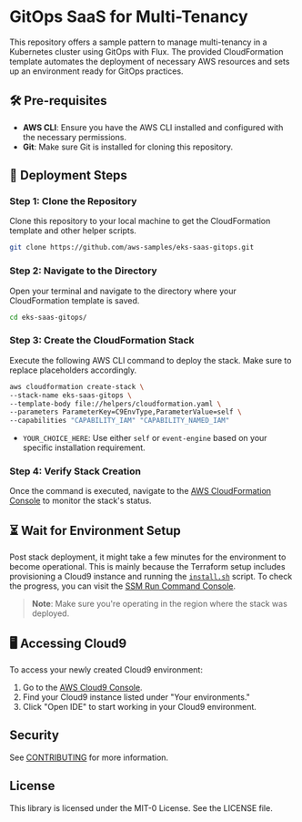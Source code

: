 # GitOps SaaS for Multi-Tenancy

This repository offers a sample pattern to manage multi-tenancy in a Kubernetes cluster using GitOps with Flux. The provided CloudFormation template automates the deployment of necessary AWS resources and sets up an environment ready for GitOps practices.

## 🛠 Pre-requisites

- **AWS CLI**: Ensure you have the AWS CLI installed and configured with the necessary permissions.
- **Git**: Make sure Git is installed for cloning this repository.

## 🚀 Deployment Steps

### Step 1: Clone the Repository

Clone this repository to your local machine to get the CloudFormation template and other helper scripts.

```bash
git clone https://github.com/aws-samples/eks-saas-gitops.git
```

### Step 2: Navigate to the Directory

Open your terminal and navigate to the directory where your CloudFormation template is saved.

```bash
cd eks-saas-gitops/
```

### Step 3: Create the CloudFormation Stack

Execute the following AWS CLI command to deploy the stack. Make sure to replace placeholders accordingly.

```bash
aws cloudformation create-stack \
--stack-name eks-saas-gitops \
--template-body file://helpers/cloudformation.yaml \
--parameters ParameterKey=C9EnvType,ParameterValue=self \
--capabilities "CAPABILITY_IAM" "CAPABILITY_NAMED_IAM"
```
- `YOUR_CHOICE_HERE`: Use either `self` or `event-engine` based on your specific installation requirement.

### Step 4: Verify Stack Creation

Once the command is executed, navigate to the [AWS CloudFormation Console](https://console.aws.amazon.com/cloudformation/) to monitor the stack's status.

## ⏳ Wait for Environment Setup

Post stack deployment, it might take a few minutes for the environment to become operational. This is mainly because the Terraform setup includes provisioning a Cloud9 instance and running the [`install.sh`](./install.sh) script. To check the progress, you can visit the [SSM Run Command Console](https://console.aws.amazon.com/systems-manager/run-command/executing-commands).

> **Note**: Make sure you're operating in the region where the stack was deployed.

## 🖥 Accessing Cloud9

To access your newly created Cloud9 environment:

1. Go to the [AWS Cloud9 Console](https://console.aws.amazon.com/cloud9/).
2. Find your Cloud9 instance listed under "Your environments."
3. Click "Open IDE" to start working in your Cloud9 environment.

## Security

See [CONTRIBUTING](CONTRIBUTING.md#security-issue-notifications) for more information.

## License

This library is licensed under the MIT-0 License. See the LICENSE file.

